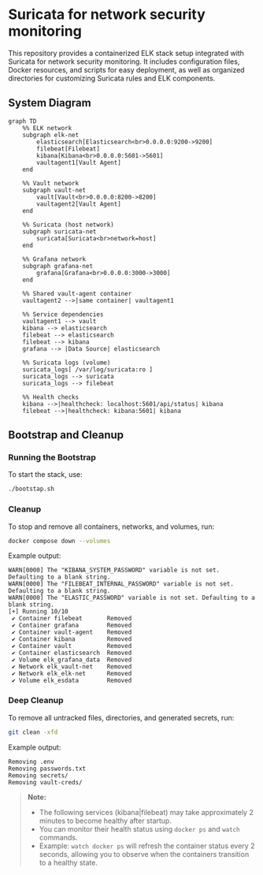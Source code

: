 # Suricata for network security monitoring

This repository provides a containerized ELK stack setup integrated with Suricata for network security monitoring. It includes configuration files, Docker resources, and scripts for easy deployment, as well as organized directories for customizing Suricata rules and ELK components.

## System Diagram

```mermaid
graph TD
    %% ELK network
    subgraph elk-net
        elasticsearch[Elasticsearch<br>0.0.0.0:9200->9200]
        filebeat[Filebeat]
        kibana[Kibana<br>0.0.0.0:5601->5601]
        vaultagent1[Vault Agent]
    end

    %% Vault network
    subgraph vault-net
        vault[Vault<br>0.0.0.0:8200->8200]
        vaultagent2[Vault Agent]
    end

    %% Suricata (host network)
    subgraph suricata-net
        suricata[Suricata<br>network=host]
    end

    %% Grafana network
    subgraph grafana-net
        grafana[Grafana<br>0.0.0.0:3000->3000]
    end

    %% Shared vault-agent container
    vaultagent2 -->|same container| vaultagent1

    %% Service dependencies
    vaultagent1 --> vault
    kibana --> elasticsearch
    filebeat --> elasticsearch
    filebeat --> kibana
    grafana --> |Data Source| elasticsearch

    %% Suricata logs (volume)
    suricata_logs[ /var/log/suricata:ro ]
    suricata_logs --> suricata
    suricata_logs --> filebeat

    %% Health checks
    kibana -->|healthcheck: localhost:5601/api/status| kibana
    filebeat -->|healthcheck: kibana:5601| kibana
```

## Bootstrap and Cleanup

### Running the Bootstrap

To start the stack, use:

```sh
./bootstap.sh
```

### Cleanup

To stop and remove all containers, networks, and volumes, run:

```sh
docker compose down --volumes
```

Example output:

```
WARN[0000] The "KIBANA_SYSTEM_PASSWORD" variable is not set. Defaulting to a blank string. 
WARN[0000] The "FILEBEAT_INTERNAL_PASSWORD" variable is not set. Defaulting to a blank string. 
WARN[0000] The "ELASTIC_PASSWORD" variable is not set. Defaulting to a blank string. 
[+] Running 10/10
 ✔ Container filebeat       Removed
 ✔ Container grafana        Removed
 ✔ Container vault-agent    Removed
 ✔ Container kibana         Removed
 ✔ Container vault          Removed
 ✔ Container elasticsearch  Removed
 ✔ Volume elk_grafana_data  Removed
 ✔ Network elk_vault-net    Removed
 ✔ Network elk_elk-net      Removed
 ✔ Volume elk_esdata        Removed
```

### Deep Cleanup

To remove all untracked files, directories, and generated secrets, run:

```sh
git clean -xfd
```

Example output:

```
Removing .env
Removing passwords.txt
Removing secrets/
Removing vault-creds/
```

> **Note:**  
> - The following services (kibana|filebeat) may take approximately 2 minutes to become healthy after startup.  
> - You can monitor their health status using `docker ps` and `watch` commands.  
> - Example: `watch docker ps` will refresh the container status every 2 seconds, allowing you to observe when the containers transition to a healthy state.
